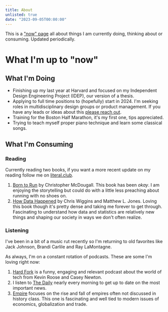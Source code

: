 ```yaml
---
title: About 
unlisted: true
date: "2023-09-05T00:00:00"
---
```


This is a ["now" page](https://nownownow.com/about) all about things I am currently doing, thinking about or consuming. Updated periodically. 

# What I'm up to "now"

## What I'm Doing

- Finishing up my last year at Harvard and focused on my Independent Design Engineering Project (IDEP), our version of a thesis. 
- Applying to full time positions to (hopefully) start in 2024. I'm seeking roles in multidisciplinary design groups or product management. If you have any leads or ideas about this [please reach out](mailto:abigail.r.swallow@gmail.com). 
- Training for the Boston Half Marathon, it's my first one, tips appreciated. 
- Trying to teach myself proper piano technique and learn some classical songs. 


## What I'm Consuming

### Reading
Currently reading two books, if you want a more recent update on my reading follow me on [literal.club](https://literal.club/abigail). 
1. [Born to Run](https://www.betterworldbooks.com/product/detail/born-to-run-a-hidden-tribe-superathletes-and-the-greatest-race-the-world-has-never-seen-9780307279187) by Christopher McDougall. This book has been *okay*. I am enjoying the storytelling but could do with a little less preaching about running with no shoes on. 
2. [How Data Happened](https://www.betterworldbooks.com/product/detail/how-data-happened-a-history-from-the-age-of-reason-to-the-age-of-algorithms-9781324006732) by Chris Wiggins and Matthew L. Jones. Loving this book though it's pretty dense and taking me forever to get through. Fascinating to understand how data and statistics are relatively new things and shaping our society in ways we don't often realize.

### Listening
I've been in a bit of a music rut recently so I'm returning to old favorites like Jack Johnson, Brandi Carlile and Ray LaMontagne.

As always, I'm on a constant rotation of podcasts. These are some I'm loving right now:
1. [Hard Fork](https://www.nytimes.com/column/hard-fork) is a funny, engaging and relevant podcast about the world of tech from Kevin Roose and Casey Newton.
2. I listen to [The Daily](https://www.nytimes.com/column/the-daily) nearly every morning to get up to date on the most important news. 
3. [Empire](https://podcasts.apple.com/gb/podcast/empire/id1639561921) focuses on the rise and fall of empires often not discussed in history class. This one is fascinating and well tied to modern issues of economics, globalization and trade. 

